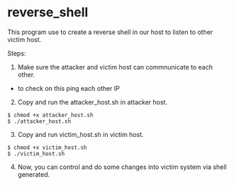 # reverse_shell
This program use to create a reverse shell in our host to listen to other victim host.

Steps:
  1. Make sure the attacker and victim host can commnunicate to each other.
*   to check on this ping each other IP
  2. Copy and run the attacker_host.sh in attacker host.
```
$ chmod +x attacker_host.sh
$ ./attacker_host.sh
```
3. Copy and run victim_host.sh in victim host.
```
$ chmod +x victim_host.sh
$ ./victim_host.sh
```
  4. Now, you can control and do some changes into victim system via shell generated.
